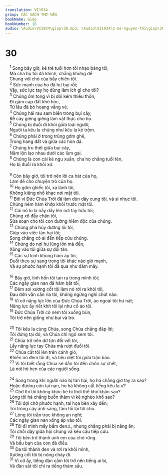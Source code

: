 ```yaml
---
translation: VI1934
group: CÁC SÁCH THƠ-VĂN
bookName: Gióp 
bookNumber: 18
audio: \Audio\VI1934\giop\30.mp3; \Audio\VI1934\1-ms-nguyen-thi\giop\30.mp3
---
```


<div class="title"><h1>30</h1></div>
<span class="verse giop_30_1"> <sup>1</sup> Song bây giờ, kẻ trẻ tuổi hơn tôi nhạo báng tôi, <br/> Mà cha họ tôi đã khinh, chẳng khứng để <br/> Chung với chó của bầy chiên tôi. <br/></span>
<span class="verse giop_30_2"> <sup>2</sup> Sức mạnh của họ đã hư bại rồi; <br/> Vậy, sức lực tay họ dùng làm ích gì cho tôi? <br/></span>
<span class="verse giop_30_3"> <sup>3</sup> Chúng ốm tong vì bị đói kém thiếu thốn, <br/> Đi gậm cạp đất khô hóc, <br/> Từ lâu đã bỏ hoang vắng vẻ. <br/></span>
<span class="verse giop_30_4"> <sup>4</sup> Chúng hái rau sam biển trong bụi cây, <br/> Rễ cây giêng giếng làm vật thực cho họ. <br/></span>
<span class="verse giop_30_5"> <sup>5</sup> Chúng bị đuổi đi khỏi giữa loài người; <br/> Người ta kêu la chúng như kêu la kẻ trộm. <br/></span>
<span class="verse giop_30_6"> <sup>6</sup> Chúng phải ở trong trũng gớm ghê, <br/> Trong hang đất và giữa các hòn đá. <br/></span>
<span class="verse giop_30_7"> <sup>7</sup> Chúng tru thét giữa bụi cây, <br/> Nằm lộn lạo nhau dưới các lùm gai. <br/></span>
<span class="verse giop_30_8"> <sup>8</sup> Chúng là con cái kẻ ngu xuẩn, cha họ chẳng tuổi tên, <br/> Họ bị đuổi ra khỏi xứ. <br/> <br/></span>
<span class="verse giop_30_9"> <sup>9</sup> Còn bây giờ, tôi trở nên lời ca hát của họ, <br/> Làm đề cho chuyện trò của họ. <br/></span>
<span class="verse giop_30_10"> <sup>10</sup> Họ gớm ghiếc tôi, xa lánh tôi, <br/> Không kiêng nhổ khạc nơi mặt tôi. <br/></span>
<span class="verse giop_30_11"> <sup>11</sup> Bởi vì Đức Chúa Trời đã làm dùn dây cung tôi, và sỉ nhục tôi. <br/> Chúng ném hàm khớp khỏi trước mặt tôi. <br/></span>
<span class="verse giop_30_12"> <sup>12</sup> Cái nố lu la nầy dấy lên nơi tay hữu tôi; <br/> Chúng xô đẩy chân tôi, <br/> Sửa soạn cho tôi con đường hiểm độc của chúng. <br/></span>
<span class="verse giop_30_13"> <sup>13</sup> Chúng phá hủy đường lối tôi, <br/> Giúp vào việc tàn hại tôi; <br/> Song chẳng có ai đến tiếp cứu chúng. <br/></span>
<span class="verse giop_30_14"> <sup>14</sup> Chúng do nơi hư lủng lớn mà đến, <br/> Xông vào tôi giữa sự đồi tàn. <br/></span>
<span class="verse giop_30_15"> <sup>15</sup> Các sự kinh khủng hãm áp tôi, <br/> Đuổi theo sự sang trọng tôi khác nào gió mạnh, <br/> Và sự phước hạnh tôi đã qua như đám mây. <br/> <br/></span>
<span class="verse giop_30_16"> <sup>16</sup> Bây giờ, linh hồn tôi tan ra trong mình tôi; <br/> Các ngày gian nan đã hãm bắt tôi, <br/></span>
<span class="verse giop_30_17"> <sup>17</sup> Đêm soi xương cốt tôi làm nó rời ra khỏi tôi, <br/> Đau đớn vẫn cắn rỉa tôi, không ngừng nghỉ chút nào. <br/></span>
<span class="verse giop_30_18"> <sup>18</sup> Vì cớ năng lực lớn của Đức Chúa Trời, áo ngoài tôi hư nát; <br/> Năng lực ấy riết khít tôi lại như cổ áo tôi. <br/></span>
<span class="verse giop_30_19"> <sup>19</sup> Đức Chúa Trời có ném tôi xuống bùn, <br/> Tôi trở nên giống như bụi và tro. <br/> <br/></span>
<span class="verse giop_30_20"> <sup>20</sup> Tôi kêu la cùng Chúa, song Chúa chẳng đáp lời; <br/> Tôi đứng tại đó, và Chúa chỉ ngó xem tôi. <br/></span>
<span class="verse giop_30_21"> <sup>21</sup> Chúa trở nên dữ tợn đối với tôi, <br/> Lấy năng lực tay Chúa mà rượt đuổi tôi. <br/></span>
<span class="verse giop_30_22"> <sup>22</sup> Chúa cất tôi lên trên cánh gió, <br/> Khiến nó đem tôi đi, và tiêu diệt tôi giữa trận bão. <br/></span>
<span class="verse giop_30_23"> <sup>23</sup> Vì tôi biết rằng Chúa sẽ dẫn tôi đến chốn sự chết, <br/> Là nơi hò hẹn của các người sống. <br/> <br/></span>
<span class="verse giop_30_24"> <sup>24</sup> Song trong khi người nào bị tàn hại, họ há chẳng giơ tay ra sao? <br/> Hoặc đương cơn tai nạn, họ há không cất tiếng kêu la ư? <br/></span>
<span class="verse giop_30_25"> <sup>25</sup> Chớ thì tôi không khóc kẻ bị thời thế khó khăn sao? <br/> Lòng tôi há chẳng buồn thảm vì kẻ nghèo khổ sao? <br/></span>
<span class="verse giop_30_26"> <sup>26</sup> Tôi đợi chờ phước hạnh, tai họa bèn xảy đến; <br/> Tôi trông cậy ánh sáng, tăm tối lại tới cho. <br/></span>
<span class="verse giop_30_27"> <sup>27</sup> Lòng tôi trằn trọc không an nghỉ; <br/> Các ngày gian nan xông áp vào tôi. <br/></span>
<span class="verse giop_30_28"> <sup>28</sup> Tôi đi mình mẩy bầm đen<a data-toggle="tooltip" data-placement="bottom" title="Bịnh của Giop bị làm cho da người đều đen cả">⚓</a>, nhưng chẳng phải bị nắng ăn; <br/> Tôi chỗi dậy giữa hội chúng và kêu cầu tiếp cứu. <br/></span>
<span class="verse giop_30_29"> <sup>29</sup> Tôi bèn trở thành anh em của chó rừng. <br/> Và bầu bạn của con đà điểu. <br/></span>
<span class="verse giop_30_30"> <sup>30</sup> Da tôi thành đen và rơi ra khỏi mình, <br/> Xương cốt tôi bị nóng cháy đi. <br/></span>
<span class="verse giop_30_31"> <sup>31</sup> Vì cớ ấy, tiếng đàn cầm tôi trở nên tiếng ai bi, <br/> Và đàn sắt tôi chỉ ra tiếng thảm sầu. <br/></span>

